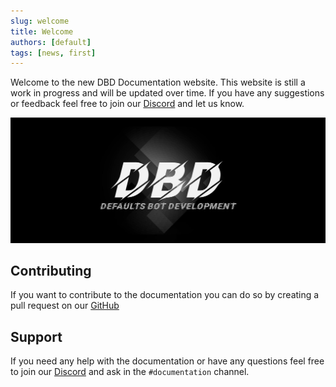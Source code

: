 ```yaml
---
slug: welcome
title: Welcome
authors: [default]
tags: [news, first]
---
```


Welcome to the new DBD Documentation website. This website is still a work in progress and will be updated over time. If you have any suggestions or feedback feel free to join our [Discord](https://discord.gg/5xEwm8e6Vy) and let us know.

![Logo](./banner.png)

## Contributing

If you want to contribute to the documentation you can do so by creating a pull request on our [GitHub](https://github.com/Default-01/DBD-Documentations)

## Support

If you need any help with the documentation or have any questions feel free to join our [Discord](https://discord.gg/5xEwm8e6Vy) and ask in the `#documentation` channel.
